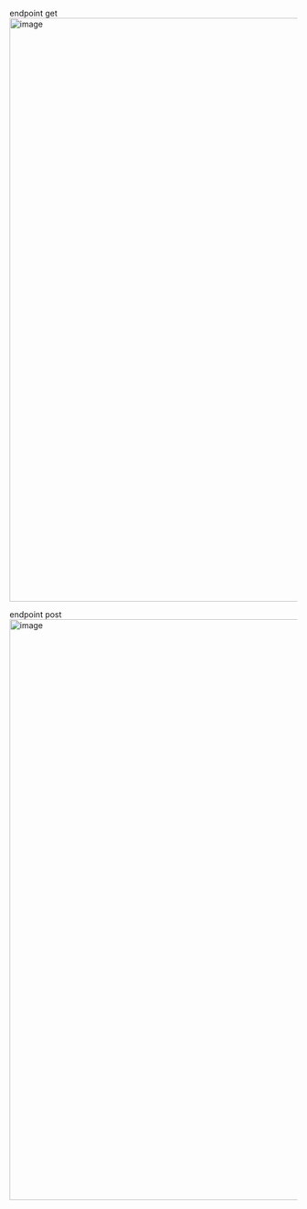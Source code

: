 endpoint get
<img width="1919" height="1021" alt="image" src="https://github.com/user-attachments/assets/d64a9c6e-9f7c-421c-ac6c-ae67d28218a8" />

endpoint post
<img width="1919" height="1016" alt="image" src="https://github.com/user-attachments/assets/7fa8f6bf-cba6-4a8a-930c-29cccee8d293" />
